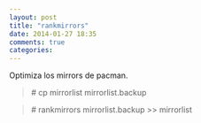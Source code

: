 ```yaml
---
layout: post
title: "rankmirrors"
date: 2014-01-27 18:35
comments: true
categories: 
---
```

Optimiza los mirrors de pacman.

>\# cp mirrorlist mirrorlist.backup

>\# rankmirrors mirrorlist.backup >> mirrorlist

